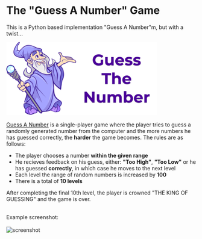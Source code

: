 # The "Guess A Number" Game
<p>This is a Python based implementation "Guess A Number"m, but with a twist...</p>
<img alt ="Image" width="400px" src="https://raw.githubusercontent.com/thiagodnf/guess-the-number/master/images/logo.png?token=AAG9XwrL-t72tifQ-eA47lewNBqqV9Nwks5cDnuJwA%3D%3D"></img>

<p><a href="https://computersciencewiki.org/index.php/Guess_a_number" target="_blank">Guess A Number</a> is a single-player game where the player tries to guess a randomly generated number from the computer and the more numbers he has guessed correctly,  the <b>harder</b> the game becomes. The rules are as follows:</p>

<ul>
  <li>The player chooses a number <b>within the given range</b></li>
  <li>He recieves feedback on his guess, either: <b>"Too High"</b>, <b>"Too Low"</b> or he has guessed <b>correctly</b>, in which case he moves to the next level</li>
  <li>Each level the range of random numbers is increased by <b>100</b></li>
  <li>There is a total of <b>10 levels</b></li>
</ul>

<p>After completing the final 10th level, the player is crowned "THE KING OF GUESSING" and the game is over.</p>
<br>
<div>Example screenshot:</div>
<br>
<img alt="screenshot" width="400px" src="https://github.com/kimin8/GuessANumber/assets/126898516/4133733b-098a-460f-8ac2-ff3445df83f2"></img>
